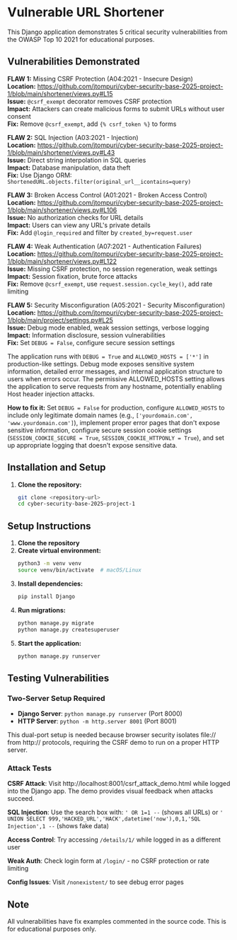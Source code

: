 # Vulnerable URL Shortener

This Django application demonstrates 5 critical security vulnerabilities from the OWASP Top 10 2021 for educational purposes.

## Vulnerabilities Demonstrated

**FLAW 1:** Missing CSRF Protection (A04:2021 - Insecure Design)  
**Location:** https://github.com/jtompuri/cyber-security-base-2025-project-1/blob/main/shortener/views.py#L15  
**Issue:** `@csrf_exempt` decorator removes CSRF protection  
**Impact:** Attackers can create malicious forms to submit URLs without user consent  
**Fix:** Remove `@csrf_exempt`, add `{% csrf_token %}` to forms

**FLAW 2:** SQL Injection (A03:2021 - Injection)  
**Location:** https://github.com/jtompuri/cyber-security-base-2025-project-1/blob/main/shortener/views.py#L43  
**Issue:** Direct string interpolation in SQL queries  
**Impact:** Database manipulation, data theft  
**Fix:** Use Django ORM: `ShortenedURL.objects.filter(original_url__icontains=query)`

**FLAW 3:** Broken Access Control (A01:2021 - Broken Access Control)  
**Location:** https://github.com/jtompuri/cyber-security-base-2025-project-1/blob/main/shortener/views.py#L106  
**Issue:** No authorization checks for URL details  
**Impact:** Users can view any URL's private details  
**Fix:** Add `@login_required` and filter by `created_by=request.user`

**FLAW 4:** Weak Authentication (A07:2021 - Authentication Failures)  
**Location:** https://github.com/jtompuri/cyber-security-base-2025-project-1/blob/main/shortener/views.py#L122  
**Issue:** Missing CSRF protection, no session regeneration, weak settings  
**Impact:** Session fixation, brute force attacks  
**Fix:** Remove `@csrf_exempt`, use `request.session.cycle_key()`, add rate limiting

**FLAW 5:** Security Misconfiguration (A05:2021 - Security Misconfiguration)  
**Location:** https://github.com/jtompuri/cyber-security-base-2025-project-1/blob/main/project/settings.py#L25  
**Issue:** Debug mode enabled, weak session settings, verbose logging  
**Impact:** Information disclosure, session vulnerabilities  
**Fix:** Set `DEBUG = False`, configure secure session settings

The application runs with `DEBUG = True` and `ALLOWED_HOSTS = ['*']` in production-like settings. Debug mode exposes sensitive system information, detailed error messages, and internal application structure to users when errors occur. The permissive ALLOWED_HOSTS setting allows the application to serve requests from any hostname, potentially enabling Host header injection attacks.

**How to fix it:**
Set `DEBUG = False` for production, configure `ALLOWED_HOSTS` to include only legitimate domain names (e.g., `['yourdomain.com', 'www.yourdomain.com']`), implement proper error pages that don't expose sensitive information, configure secure session cookie settings (`SESSION_COOKIE_SECURE = True`, `SESSION_COOKIE_HTTPONLY = True`), and set up appropriate logging that doesn't expose sensitive data.

## Installation and Setup

1. **Clone the repository:**
   ```bash
   git clone <repository-url>
   cd cyber-security-base-2025-project-1
   ```

## Setup Instructions

1. **Clone the repository**
2. **Create virtual environment:**
   ```bash
   python3 -m venv venv
   source venv/bin/activate  # macOS/Linux
   ```
3. **Install dependencies:**
   ```bash
   pip install Django
   ```
4. **Run migrations:**
   ```bash
   python manage.py migrate
   python manage.py createsuperuser
   ```
5. **Start the application:**
   ```bash
   python manage.py runserver
   ```

## Testing Vulnerabilities

### Two-Server Setup Required
- **Django Server**: `python manage.py runserver` (Port 8000)  
- **HTTP Server**: `python -m http.server 8001` (Port 8001)  

This dual-port setup is needed because browser security isolates file:// from http:// protocols, requiring the CSRF demo to run on a proper HTTP server.

### Attack Tests

**CSRF Attack**: Visit http://localhost:8001/csrf_attack_demo.html while logged into the Django app. The demo provides visual feedback when attacks succeed.

**SQL Injection**: Use the search box with: `' OR 1=1 --` (shows all URLs) or `' UNION SELECT 999,'HACKED_URL','HACK',datetime('now'),0,1,'SQL Injection',1 --` (shows fake data)

**Access Control**: Try accessing `/details/1/` while logged in as a different user

**Weak Auth**: Check login form at `/login/` - no CSRF protection or rate limiting

**Config Issues**: Visit `/nonexistent/` to see debug error pages

## Note

All vulnerabilities have fix examples commented in the source code. This is for educational purposes only.